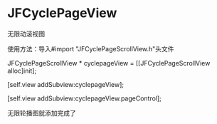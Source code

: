 # JFCyclePageView
无限动滚视图

使用方法：导入#import "JFCyclePageScrollView.h"头文件

JFCyclePageScrollView * cyclepageView = [[JFCyclePageScrollView alloc]init];

[self.view addSubview:cyclepageView];

[self.view addSubview:cyclepageView.pageControl];

无限轮播图就添加完成了
